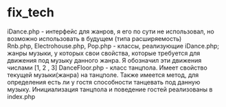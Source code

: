 # fix_tech
iDance.php - интерфейс для жанров, я его по сути не использовал, но возможно использовать в будущем (типа расширяемость)<br>
Rnb.php, Electrohouse.php, Pop.php - классы, реализующие iDance.php; жанры музыки, у которых свои свойства, которые требуется для движения под музыку данного жанра. Я обозначил эти движения числами [1, 2 , 3]
DanceFloor.php - класс танцпола. Имеет свойство текущей музыки(жанра) на танцполе. Также имеется метод, для определения есть ли у гостя способности танцевать под данную музыку.
Инициализация танцпола и поведение гостей реализованы в index.php 
